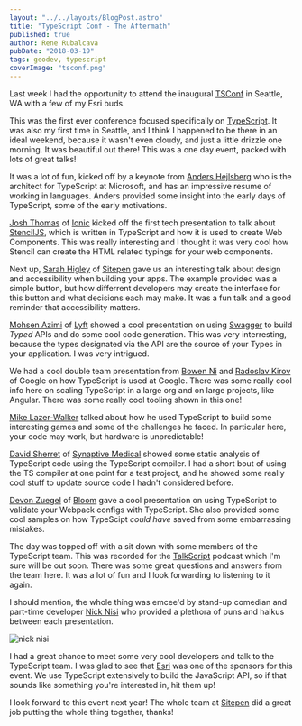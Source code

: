 ```yaml
---
layout: "../../layouts/BlogPost.astro"
title: "TypeScript Conf - The Aftermath"
published: true
author: Rene Rubalcava
pubDate: "2018-03-19"
tags: geodev, typescript
coverImage: "tsconf.png"
---
```


Last week I had the opportunity to attend the inaugural [TSConf](https://tsconf.io/) in Seattle, WA with a few of my Esri buds.

This was the first ever conference focused specifically on [TypeScript](http://www.typescriptlang.org/). It was also my first time in Seattle, and I think I happened to be there in an ideal weekend, because it wasn't even cloudy, and just a little drizzle one morning. It was beautiful out there! This was a one day event, packed with lots of great talks!

It was a lot of fun, kicked off by a keynote from [Anders Hejlsberg](https://twitter.com/ahejlsberg) who is the architect for TypeScript at Microsoft, and has an impressive resume of working in languages. Anders provided some insight into the early days of TypeScript, some of the early motivations.

[Josh Thomas](https://twitter.com/jthoms1) of [Ionic](https://ionicframework.com/) kicked off the first tech presentation to talk about [StencilJS](https://stenciljs.com/), which is written in TypeScript and how it is used to create Web Components. This was really interesting and I thought it was very cool how Stencil can create the HTML related typings for your web components.

Next up, [Sarah Higley](https://twitter.com/codingchaos) of [Sitepen](https://www.sitepen.com/) gave us an interesting talk about design and accessibility when building your apps. The example provided was a simple button, but how differrent developers may create the interface for this button and what decisions each may make. It was a fun talk and a good reminder that accessibility matters.

[Mohsen Azimi](https://twitter.com/mohsen____) of [Lyft](https://www.lyft.com/) showed a cool presentation on using [Swagger](https://swagger.io/) to build _Typed_ APIs and do some cool code generation. This was very interresting, because the types designated via the API are the source of your Types in your application. I was very intrigued.

We had a cool double team presentation from [Bowen Ni](https://github.com/bowenni) and [Radoslav Kirov](https://twitter.com/radokirov) of Google on how TypeScript is used at Google. There was some really cool info here on scaling TypeScript in a large org and on large projects, like Angular. There was some really cool tooling shown in this one!

[Mike Lazer-Walker](https://twitter.com/lazerwalker) talked about how he used TypeScript to build some interesting games and some of the challenges he faced. In particular here, your code may work, but hardware is unpredictable!

[David Sherret](https://twitter.com/davidsherret) of [Synaptive Medical](https://www.synaptivemedical.com/) showed some static analysis of TypeScript code using the TypeScript compiler. I had a short bout of using the TS compiler at one point for a test project, and he showed some really cool stuff to update source code I hadn't considered before.

[Devon Zuegel](https://twitter.com/devonzuegel) of [Bloom](https://bloom.co/) gave a cool presentation on using TypeScript to validate your Webpack configs with TypeScript. She also provided some cool samples on how TypeScipt _could have_ saved from some embarrassing mistakes.

The day was topped off with a sit down with some members of the TypeScript team. This was recorded for the [TalkScript](https://twitter.com/talkscript) podcast which I'm sure will be out soon. There was some great questions and answers from the team here. It was a lot of fun and I look forwarding to listening to it again.

I should mention, the whole thing was emcee'd by stand-up comedian and part-time developer [Nick Nisi](https://twitter.com/nicknisi) who provided a plethora of puns and haikus between each presentation.

![nick nisi](images/tsconf_emcee-1024x625.jpg)

I had a great chance to meet some very cool developers and talk to the TypeScript team. I was glad to see that [Esri](https://twitter.com/esricareers) was one of the sponsors for this event. We use TypeScript extensively to build the JavaScript API, so if that sounds like something you're interested in, hit them up!

I look forward to this event next year! The whole team at [Sitepen](https://twitter.com/sitepen) did a great job putting the whole thing together, thanks!
